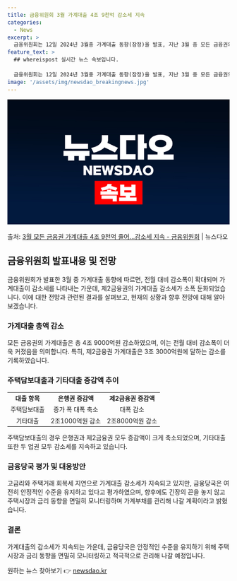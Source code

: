 ```yaml
---
title: 금융위원회 3월 가계대출 4조 9천억 감소세 지속
categories:
  - News
excerpt: >
  금융위원회는 12일 2024년 3월중 가계대출 동향(잠정)을 발표, 지난 3월 중 모든 금융권의 가계대출은 …
feature_text: >
  ## whereispost 실시간 뉴스 속보입니다.

  금융위원회는 12일 2024년 3월중 가계대출 동향(잠정)을 발표, 지난 3월 중 모든 금융권의 가계대출은 …
image: '/assets/img/newsdao_breakingnews.jpg'
---
```


![뉴스다오 속보](/assets/img/newsdao_breakingnews.jpg)

<p>출처: <a href="https://newsdao.kr/3575" rel="dofollow">3월 모든 금융권 가계대출 4조 9천억 줄어…감소세 지속 - 금융위원회</a> | 뉴스다오</p>

<h2 data-ke-size="size26">금융위원회 발표내용 및 전망</h2>
<p data-ke-size="size16">금융위원회가 발표한 3월 중 가계대출 동향에 따르면, 전월 대비 감소폭이 확대되며 가계대출이 감소세를 나타내는 가운데, 제2금융권의 가계대출 감소세가 소폭 둔화되었습니다. 이에 대한 전망과 관련된 결과를 살펴보고, 현재의 상황과 향후 전망에 대해 알아보겠습니다.</p>

<h3 data-ke-size="size24"><b>가계대출 총액 감소</b></h3>
<p data-ke-size="size16">모든 금융권의 가계대출은 총 4조 9000억원 감소하였으며, 이는 전월 대비 감소폭이 더욱 커졌음을 의미합니다. 특히, 제2금융권 가계대출은 3조 3000억원에 달하는 감소를 기록하였습니다.</p>

<h3 data-ke-size="size24"><b>주택담보대출과 기타대출 증감액 추이</b></h3>
<table>
  <tr>
    <td style="text-align: center; height: 17px;"><b>대출 항목</b></td>
    <td style="text-align: center; height: 17px;"><b>은행권 증감액</b></td>
    <td style="text-align: center; height: 17px;"><b>제2금융권 증감액</b></td>
  </tr>
  <tr>
    <td style="text-align: center; height: 17px;">주택담보대출</td>
    <td style="text-align: center; height: 17px;">증가 폭 대폭 축소</td>
    <td style="text-align: center; height: 17px;">대폭 감소</td>
  </tr>
  <tr>
    <td style="text-align: center; height: 17px;">기타대출</td>
    <td style="text-align: center; height: 17px;">2조1000억원 감소</td>
    <td style="text-align: center; height: 17px;">2조8000억원 감소</td>
  </tr>
</table>
<p data-ke-size="size16">주택담보대출의 경우 은행권과 제2금융권 모두 증감액이 크게 축소되었으며, 기타대출 또한 두 업권 모두 감소세를 지속하고 있습니다.</p>

<h3 data-ke-size="size24"><b>금융당국 평가 및 대응방안</b></h3>
<p data-ke-size="size16">고금리와 주택거래 회복세 지연으로 가계대출 감소세가 지속되고 있지만, 금융당국은 여전히 안정적인 수준을 유지하고 있다고 평가하였으며, 향후에도 긴장의 끈을 놓지 않고 주택시장과 금리 동향을 면밀히 모니터링하며 가계부채를 관리해 나갈 계획이라고 밝혔습니다.</p>

<h3 data-ke-size="size24"><b>결론</b></h3>
<p data-ke-size="size16">가계대출의 감소세가 지속되는 가운데, 금융당국은 안정적인 수준을 유지하기 위해 주택시장과 금리 동향을 면밀히 모니터링하고 적극적으로 관리해 나갈 예정입니다.</p> 

원하는 뉴스 찾아보기 👉 <a href="https://newsdao.kr" rel="dofollow">newsdao.kr</a>


